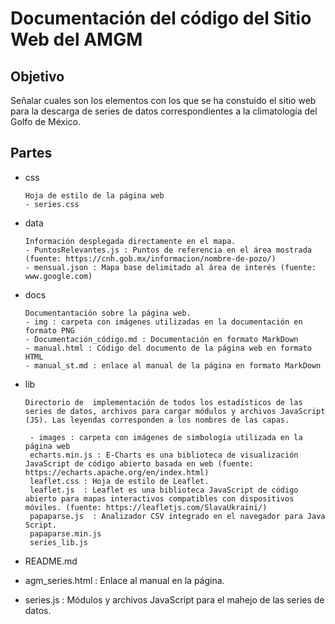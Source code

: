 # Documentación del código del Sitio Web del AMGM

## Objetivo
Señalar cuales son los elementos con los que se ha constuido el sitio web para la descarga de series de datos correspondientes a la climatología del Golfo de México.

## Partes

- css
        
      Hoja de estilo de la página web
      - series.css 
          
- data

      Información desplegada directamente en el mapa.
      - PuntosRelevantes.js : Puntos de referencia en el área mostrada (fuente: https://cnh.gob.mx/informacion/nombre-de-pozo/)
      - mensual.json : Mapa base delimitado al área de interés (fuente: www.google.com)
      
- docs 

      Documentantación sobre la página web.
      - img : carpeta con imágenes utilizadas en la documentación en formato PNG
      - Documentación_código.md : Documentación en formato MarkDown
      - manual.html : Código del documento de la página web en formato HTML
      - manual_st.md : enlace al manual de la página en formato MarkDown

- lib


      Directorio de  implementación de todos los estadísticos de las series de datos, archivos para cargar módulos y archivos JavaScript (JS). Las leyendas corresponden a los nombres de las capas.
       
       - images : carpeta con imágenes de simbología utilizada en la página web
       echarts.min.js : E-Charts es una biblioteca de visualización JavaScript de código abierto basada en web (fuente: https://echarts.apache.org/en/index.html)
       leaflet.css : Hoja de estilo de Leaflet.
       leaflet.js  : Leaflet es una biblioteca JavaScript de código abierto para mapas interactivos compatibles con dispositivos móviles. (fuente: https://leafletjs.com/SlavaUkraini/)
       papaparse.js  : Analizador CSV integrado en el navegador para Java Script.
       papaparse.min.js 
       series_lib.js 
       
- README.md


- agm_series.html :  Enlace al manual en la página.


- series.js : Módulos y archivos JavaScript para el mahejo de las series de datos.
